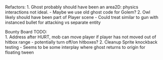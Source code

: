Refactors:
	1. Ghost probably should have been an area2D: physics interactions not ideal.
	- Maybe we use old ghost code for Golem?
	2. Owl likely should have been part of Player scene
	- Could treat similar to gun with instanced bullet for attacking vs separate entity

Bounty Board TODO:  
	1. Address after HURT, mob can move player if player has not moved out of hitbox range
		- potentially turn off/on hitboxes?
	2. Cleanup Sprite knockback testing
		- Seems to be some interplay where ghost returns to origin for floating tween
